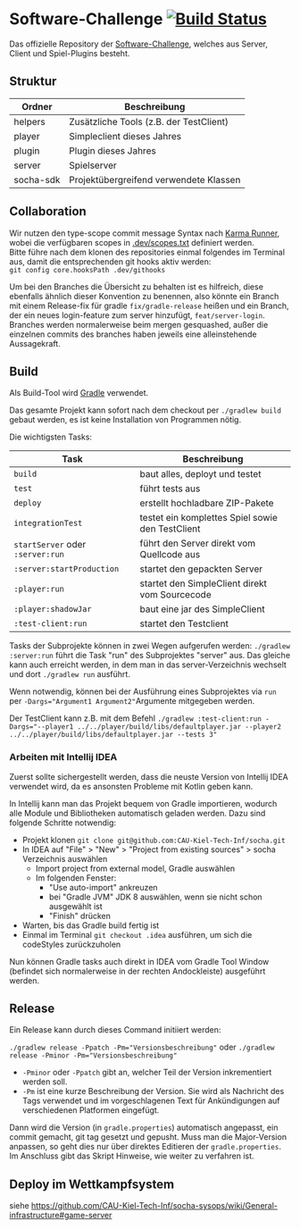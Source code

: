 # Software-Challenge [![Build Status](https://travis-ci.com/CAU-Kiel-Tech-Inf/socha.svg?branch=master)](https://travis-ci.com/CAU-Kiel-Tech-Inf/socha)

Das offizielle Repository der [Software-Challenge](https://www.software-challenge.de/), welches aus Server, Client und Spiel-Plugins besteht.

## Struktur

| Ordner | Beschreibung |
| ------ | ------------ |
| helpers | Zusätzliche Tools (z.B. der TestClient) |
| player | Simpleclient dieses Jahres |
| plugin | Plugin dieses Jahres |
| server | Spielserver |
| socha-sdk | Projektübergreifend verwendete Klassen |

## Collaboration

Wir nutzen den type-scope commit message Syntax nach [Karma Runner](http://karma-runner.github.io/4.0/dev/git-commit-msg.html), wobei die verfügbaren scopes in [.dev/scopes.txt](.dev/scopes.txt) definiert werden.  
Bitte führe nach dem klonen des repositories einmal folgendes im Terminal aus, damit die entsprechenden git hooks aktiv werden:  
 `git config core.hooksPath .dev/githooks`

Um bei den Branches die Übersicht zu behalten ist es hilfreich, diese ebenfalls ähnlich dieser Konvention zu benennen, also könnte ein Branch mit einem Release-fix für gradle `fix/gradle-release` heißen und ein Branch, der ein neues login-feature zum server hinzufügt, `feat/server-login`.  
Branches werden normalerweise beim mergen gesquashed, außer die einzelnen commits des branches haben jeweils eine alleinstehende Aussagekraft.

## Build

Als Build-Tool wird [Gradle](https://gradle.org/) verwendet.

Das gesamte Projekt kann sofort nach dem checkout per `./gradlew build`
gebaut werden, es ist keine Installation von Programmen nötig.

Die wichtigsten Tasks:

| Task | Beschreibung
| ------ | ------------
| `build` | baut alles, deployt und testet
| `test` | führt tests aus
| `deploy` | erstellt hochladbare ZIP-Pakete
| `integrationTest` | testet ein komplettes Spiel sowie den TestClient
| `startServer` oder `:server:run` | führt den Server direkt vom Quellcode aus
| `:server:startProduction` | startet den gepackten Server
| `:player:run` | startet den SimpleClient direkt vom Sourcecode
| `:player:shadowJar` | baut eine jar des SimpleClient
| `:test-client:run` | startet den Testclient

Tasks der Subprojekte können in zwei Wegen aufgerufen werden:
`./gradlew :server:run` führt die Task "run" des Subprojektes "server" aus.
Das gleiche kann auch erreicht werden, in dem man in das server-Verzeichnis
wechselt und dort `./gradlew run` ausführt.

Wenn notwendig, können bei der Ausführung eines Subprojektes via `run`
per `-Dargs="Argument1 Argument2"`Argumente mitgegeben werden.

Der TestClient kann z.B. mit dem Befehl `./gradlew :test-client:run -Dargs="--player1 ../../player/build/libs/defaultplayer.jar --player2 ../../player/build/libs/defaultplayer.jar --tests 3"`

### Arbeiten mit Intellij IDEA

Zuerst sollte sichergestellt werden, dass die neuste Version von
Intellij IDEA verwendet wird, da es ansonsten Probleme mit Kotlin
geben kann.

In Intellij kann man das Projekt bequem von Gradle importieren,
wodurch alle Module und Bibliotheken automatisch geladen werden.
Dazu sind folgende Schritte notwendig:

- Projekt klonen `git clone git@github.com:CAU-Kiel-Tech-Inf/socha.git`
- In IDEA auf "File" > "New" > "Project from existing sources" > socha Verzeichnis auswählen
  - Import project from external model, Gradle auswählen
  - Im folgenden Fenster:
    - "Use auto-import" ankreuzen
    - bei "Gradle JVM" JDK 8 auswählen, wenn sie nicht schon ausgewählt ist
    - "Finish" drücken
- Warten, bis das Gradle build fertig ist
- Einmal im Terminal `git checkout .idea` ausführen, um sich die codeStyles zurückzuholen

Nun können Gradle tasks auch direkt in IDEA vom Gradle Tool Window
(befindet sich normalerweise in der rechten Andockleiste) ausgeführt werden.

## Release

Ein Release kann durch dieses Command initiiert werden:

`./gradlew release -Ppatch -Pm="Versionsbeschreibung"`
oder
`./gradlew release -Pminor -Pm="Versionsbeschreibung"`

- `-Pminor` oder `-Ppatch` gibt an, welcher Teil der Version inkrementiert werden soll.
- `-Pm` ist eine kurze Beschreibung der Version. Sie wird als Nachricht des Tags verwendet
  und im vorgeschlagenen Text für Ankündigungen auf verschiedenen Platformen eingefügt.

Dann wird die Version (in `gradle.properties`) automatisch angepasst, ein
commit gemacht, git tag gesetzt und gepusht. Muss man die Major-Version
anpassen, so geht dies nur über direktes Editieren der `gradle.properties`.  Im
Anschluss gibt das Skript Hinweise, wie weiter zu verfahren ist.

## Deploy im Wettkampfsystem

siehe https://github.com/CAU-Kiel-Tech-Inf/socha-sysops/wiki/General-infrastructure#game-server
